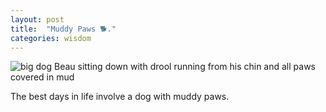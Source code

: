 ```yaml
---
layout: post
title:  "Muddy Paws 🐕."
categories: wisdom 
---
```


![big dog Beau sitting down with drool running from his chin and all paws covered in mud](/tanyaselvog.github.io/assets/muddyPaws.jpeg)

The best days in life involve a dog with muddy paws.
